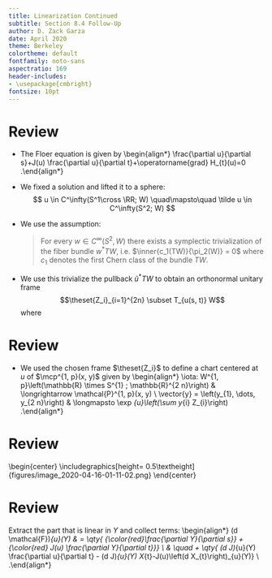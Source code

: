 ```yaml
---
title: Linearization Continued 
subtitle: Section 8.4 Follow-Up 
author: D. Zack Garza
date: April 2020
theme: Berkeley 
colortheme: default 
fontfamily: noto-sans
aspectratio: 169
header-includes:
- \usepackage{cmbright}
fontsize: 10pt
---
```


# Review


- The Floer equation is given by
  \begin{align*}
  \frac{\partial u}{\partial s}+J(u) \frac{\partial u}{\partial t}+\operatorname{grad} H_{t}(u)=0
  .\end{align*}

- We fixed a solution and lifted it to a sphere:
$$
u \in C^\infty(S^1\cross \RR; W) \quad\mapsto\quad \tilde u \in C^\infty(S^2; W) 
$$ 

- We use the assumption: 
  
  > For every $w\in C^\infty(S^2, W)$ there exists a symplectic trivialization of the fiber bundle $w^* TW$, i.e. $\inner{c_1(TW)}{\pi_2(W)} = 0$ where $c_1$ denotes the first Chern class of the bundle $TW$.

- We use this trivialize the pullback $\tilde u ^* TW$ to obtain an orthonormal unitary frame $$\theset{Z_i}_{i=1}^{2n} \subset T_{u(s, t)} W$$ where

# Review

- We used the chosen frame $\theset{Z_i}$ to define a chart centered at $u$ of $\mcp^{1, p}(x, y)$ given by
\begin{align*}
\iota: W^{1, p}\left(\mathbb{R} \times S^{1} ; \mathbb{R}^{2 n}\right) & \longrightarrow \mathcal{P}^{1, p}(x, y) \\
\vector{y} = \left(y_{1}, \dots, y_{2 n}\right) & \longmapsto \exp _{u}\left(\sum y_{i} Z_{i}\right)
.\end{align*}



# Review

\begin{center}
\includegraphics[height= 0.5\textheight]{figures/image_2020-04-16-01-11-02.png} 
\end{center}

# Review

Extract the part that is linear in $Y$ and collect terms:
\begin{align*}
(d \mathcal{F})_{u}(Y)
& = 
\qty{ {\color{red}\frac{\partial Y}{\partial s}} + {\color{red} J(u) \frac{\partial Y}{\partial t}}}  \\
& \quad + \qty{ (d J)_{u}(Y) \frac{\partial u}{\partial t} - (d J)_{u}(Y) X_{t}-J(u)\left(d X_{t}\right)_{u}(Y)} \\
.\end{align*}


